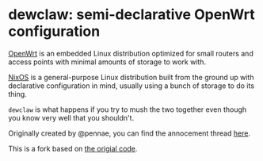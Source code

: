 # dewclaw: semi-declarative OpenWrt configuration 

[OpenWrt](https://openwrt.org/) is an embedded Linux distribution optimized for small routers and access points with minimal amounts of storage to work with.

[NixOS](https://nixos.org/) is a general-purpose Linux distribution built from the ground up with declarative configuration in mind, usually using a bunch of storage to do its thing.

`dewclaw` is what happens if you try to mush the two together even though you know very well that you shouldn't.

Originally created by @pennae, you can find the annocement thread [here](https://discourse.nixos.org/t/dewclaw-semi-declarative-openwrt-configurations/33993).

This is a fork based on [the origial code](https://git.eno.space/dewclaw.git/).
